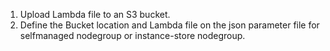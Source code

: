 1. Upload Lambda file to an S3 bucket.
2. Define the Bucket location and Lambda file on the json parameter file for selfmanaged nodegroup or instance-store nodegroup.
